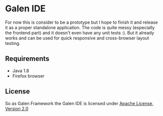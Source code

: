 Galen IDE
====================

For now this is consider to be a prototype but I hope to finish it and release it as a proper standalone application.
The code is quite messy (especially the frontend part) and it doesn't even have any unit tests :). But it already works and can be used for quick responsive and cross-browser layout testing.


Requirements
-------------

* Java 1.8
* Firefox browser



License
------------

So as Galen Framework the Galen IDE is licensed under [Apache License, Version 2.0](http://www.apache.org/licenses/LICENSE-2.0)
